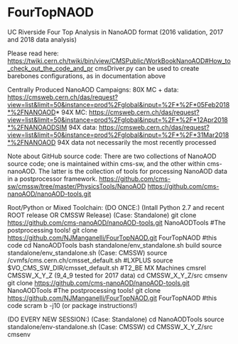 # FourTopNAOD
UC Riverside Four Top Analysis in NanoAOD format (2016 validation, 2017 and 2018 data analysis)

Please read here:
https://twiki.cern.ch/twiki/bin/view/CMSPublic/WorkBookNanoAOD#How_to_check_out_the_code_and_pr
cmsDriver.py can be used to create barebones configurations, as in documentation above

Centrally Produced NanoAOD Campaigns:
80X MC + data: https://cmsweb.cern.ch/das/request?view=list&limit=50&instance=prod%2Fglobal&input=%2F*%2F*05Feb2018*%2FNANOAOD*
94X MC: https://cmsweb.cern.ch/das/request?view=list&limit=50&instance=prod%2Fglobal&input=%2F*%2F*12Apr2018*%2FNANOAODSIM
94X data: https://cmsweb.cern.ch/das/request?view=list&limit=50&instance=prod%2Fglobal&input=%2F*%2F*31Mar2018*%2FNANOAOD
94X data not necessarily the most recently processed

Note about GitHub source code:
There are two collections of NanoAOD source code; one is maintained within cms-sw, and the other within cms-nanoAOD.
The latter is the collection of tools for processing NanoAOD data in a postprocessor framework.
https://github.com/cms-sw/cmssw/tree/master/PhysicsTools/NanoAOD
https://github.com/cms-nanoAOD/nanoAOD-tools.git

Root/Python or Mixed Toolchain:
(DO ONCE:)
(Intall Python 2.7 and recent ROOT release OR CMSSW Release)
	(Case: Standalone)
	       git clone https://github.com/cms-nanoAOD/nanoAOD-tools.git NanoAODTools #The postprocessing tools!
	       git clone https://github.com/NJManganelli/FourTopNAOD.git FourTopNAOD #this code
	       cd NanoAODTools
	       bash standalone/env_standalone.sh build
	       source standalone/env_standalone.sh
	(Case: CMSSW)
	       source /cvmfs/cms.cern.ch/cmsset_default.sh #LXPLUS
	       source $VO_CMS_SW_DIR/cmsset_default.sh	   #T2_BE MX Machines
	       cmsrel CMSSW_X_Y_Z (9_4_9 tested for 2017 data)
	       cd CMSSW_X_Y_Z/src
	       cmsenv
	       git clone https://github.com/cms-nanoAOD/nanoAOD-tools.git NanoAODTools #The postprocessing tools!
	       git clone https://github.com/NJManganelli/FourTopNAOD.git FourTopNAOD #this code
	       scram b -j10 (or package instructions!)


(DO EVERY NEW SESSION:)
        (Case: Standalone)
	       cd NanoAODTools
    	       source standalone/env-standalone.sh
	(Case: CMSSW)
	       cd CMSSW_X_Y_Z/src
	       cmsenv
